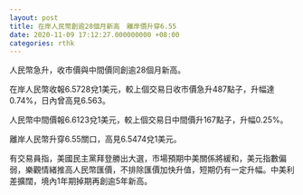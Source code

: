 ```yaml
---
layout: post
title: 在岸人民幣創逾28個月新高　離岸價升穿6.55
date: 2020-11-09 17:12:27.000000000 +08:00
categories: rthk
---
```


人民幣急升，收市價與中間價同創逾28個月新高。

在岸人民幣收報6.5728兌1美元，較上個交易日收市價急升487點子，升幅達0.74%，日內曾高見6.563。

人民幣中間價報6.6123兌1美元，較上個交易日中間價升167點子，升幅0.25%。

離岸人民幣升穿6.55關口，高見6.5474兌1美元。

有交易員指，美國民主黨拜登勝出大選，市場預期中美關係將緩和，美元指數偏弱，樂觀情緒推高人民幣匯價，不排除匯價加快升值，短期仍有一定升幅。中美利差擴闊，境內1年期掉期再創逾5年新高。
